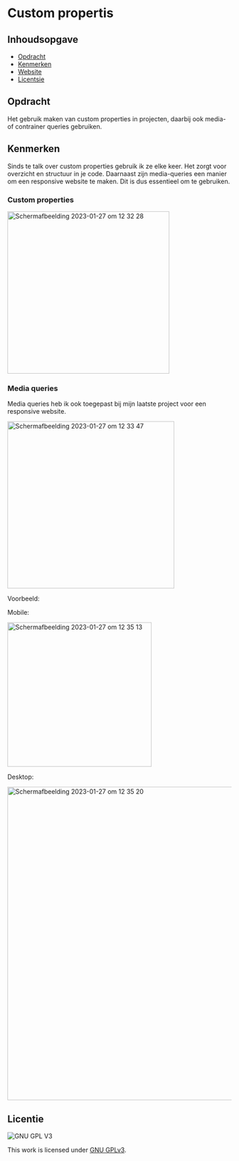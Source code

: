 # Custom propertis

## Inhoudsopgave
 * [Opdracht](#opdracht)
 * [Kenmerken](#kenmerken)
 * [Website](#website)
 * [Licentsie](#licentsie)


## Opdracht 
Het gebruik maken van custom properties in projecten, daarbij ook media- of contrainer queries gebruiken. 


## Kenmerken
Sinds te talk over custom properties gebruik ik ze elke keer. Het zorgt voor overzicht en structuur in je code.
Daarnaast zijn media-queries een manier om een responsive website te maken. Dit is dus essentieel om te gebruiken. 

### Custom properties
<img width="364" alt="Schermafbeelding 2023-01-27 om 12 32 28" src="https://user-images.githubusercontent.com/112861069/215075832-fb3df103-ee20-4bce-9266-b6d479b92bc0.png">

### Media queries
Media queries heb ik ook toegepast bij mijn laatste project voor een responsive website. 

<img width="375" alt="Schermafbeelding 2023-01-27 om 12 33 47" src="https://user-images.githubusercontent.com/112861069/215075980-fffc06de-4f9e-488f-a57c-f75c64d86c84.png">

Voorbeeld:

Mobile:

<img width="324" alt="Schermafbeelding 2023-01-27 om 12 35 13" src="https://user-images.githubusercontent.com/112861069/215076417-8aa1a1e3-81be-4d43-a004-463a5c9fc469.png">

Desktop:

<img width="703" alt="Schermafbeelding 2023-01-27 om 12 35 20" src="https://user-images.githubusercontent.com/112861069/215076420-e81b8da2-ecbc-45af-ad71-767d505fbb01.png">


## Licentie

![GNU GPL V3](https://www.gnu.org/graphics/gplv3-127x51.png)

This work is licensed under [GNU GPLv3](./LICENSE).
